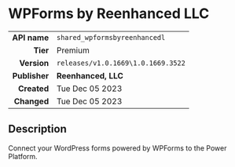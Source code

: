 # WPForms by Reenhanced LLC
| | |
|-:|-|
|**API name**|`shared_wpformsbyreenhancedl`|
|**Tier**|Premium|
|**Version**|`releases/v1.0.1669\1.0.1669.3522`|
|**Publisher**|**Reenhanced, LLC**|
|**Created**|Tue Dec 05 2023|
|**Changed**|Tue Dec 05 2023|

## Description
Connect your WordPress forms powered by WPForms to the Power Platform.
